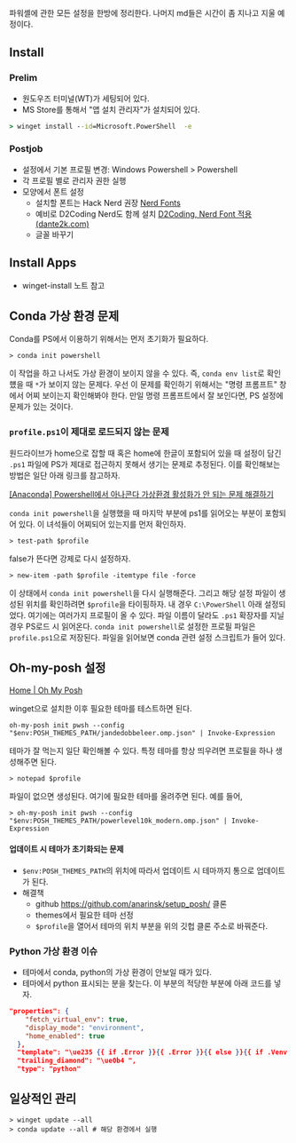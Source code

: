 
파워셸에 관한 모든 설정을 한방에 정리한다. 나머지 md들은 시간이 좀 지나고 지울 예정이다. 

## Install 

### Prelim 
- 원도우즈 터미널(WT)가 세팅되어 있다. 
- MS Store를 통해서 "앱 설치 관리자"가 설치되어 있다. 

```cmd
> winget install --id=Microsoft.PowerShell  -e
```

### Postjob
- 설정에서 기본 프로필 변경: Windows Powershell > Powershell 
- 각 프로필 별로 관리자 권한 실행 
- 모양에서 폰트 설정
	- 설치할 폰트는 Hack Nerd 권장 [Nerd Fonts](https://www.nerdfonts.com/font-downloads)
	- 예비로 D2Coding Nerd도 함께 설치 [D2Coding, Nerd Font 적용 (dante2k.com)](https://www.dante2k.com/602)
	- 글꼴 바꾸기 

## Install Apps 

- winget-install 노트 참고 

## Conda 가상 환경 문제 

Conda를 PS에서 이용하기 위해서는 먼저 초기화가 필요하다. 

```shell
> conda init powershell
```

이 작업을 하고 나서도 가상 환경이 보이지 않을 수 있다. 즉, `conda env list`로 확인 헀을 때 `*`가 보이지 않는 문제다. 우선 이 문제를 확인하기 위해서는 "명령 프롬프트" 창에서 어찌 보이는지 확인해봐야 한다. 만일 명령 프롬프트에서 잘 보인다면, PS 설정에 문제가 있는 것이다. 

### `profile.ps1`이 제대로 로드되지 않는 문제 

원드라이브가 home으로 잡할 때 혹은 home에 한글이 포함되어 있을 때 설정이 담긴 `.ps1` 파일에  PS가 제대로 접근하지 못해서 생기는 문제로 추정된다. 이를 확인해보는 방법은 일단 아래 링크를 참고하자. 

[[Anaconda] Powershell에서 아나콘다 가상환경 활성화가 안 되는 문제 해결하기](https://jh-bk.tistory.com/57)

`conda init powershell`을 실행했을 때 마지막 부분에 ps1를 읽어오는 부분이 포함되어 있다. 이 녀석들이 어찌되어 있는지를 먼저 확인하자. 

```shell
> test-path $profile
```

false가 뜬다면 강제로 다시 설정하자. 

```shell
> new-item -path $profile -itemtype file -force
```

이 상태에서 `conda init powershell`을 다시 실행해준다. 그리고 해당 설정 파일이 생성된 위치를 확인하려면 `$profile`을 타이핑하자. 내 경우 `C:\PowerShell` 아래 설정되었다. 여기에는 여러가지 프로필이 올 수 있다. 파일 이름이 달라도 `.ps1` 확장자를 지닐 경우 PS로드 시 읽어온다.  `conda init powershell`로 설정한 프로필 파일은 `profile.ps1`으로 저장된다. 파일을 읽어보면 conda 관련 설정 스크립트가 들어 있다. 

## Oh-my-posh 설정 

[Home | Oh My Posh](https://ohmyposh.dev/)

winget으로 설치한 이후 필요한 테마를 테스트하면 된다. 

```shell
oh-my-posh init pwsh --config "$env:POSH_THEMES_PATH/jandedobbeleer.omp.json" | Invoke-Expression
```

테마가 잘 먹는지 일단 확인해볼 수 있다. 특정 테마를 항상 띄우려면 프로필을 하나 생성해주면 된다. 

```shell
> notepad $profile
```

파일이 없으면 생성된다. 여기에 필요한 테마를 올려주면 된다. 예를 들어, 

```shell
> oh-my-posh init pwsh --config "$env:POSH_THEMES_PATH/powerlevel10k_modern.omp.json" | Invoke-Expression
```

#### 업데이트 시 테마가 초기화되는 문제 

- `$env:POSH_THEMES_PATH`의 위치에 따라서 업데이트 시 테마까지 통으로 업데이트가 된다. 
- 해결책 
	- github https://github.com/anarinsk/setup_posh/ 클론
	- themes에서 필요한 테마 선정 
	- `$profile`을 열어서 테마의 위치 부분을 위의 깃헙 클론 주소로 바꿔준다. 

### Python 가상 환경 이슈 

- 테마에서 conda, python의 가상 환경이 안보일 때가 있다. 
- 테마에서 python 표시되는 분을 찾는다. 이 부분의 적당한 부분에 아래 코드를 넣자. 

```json
"properties": {
    "fetch_virtual_env": true,
    "display_mode": "environment",
    "home_enabled": true
  },
  "template": "\ue235 {{ if .Error }}{{ .Error }}{{ else }}{{ if .Venv }}{{ .Venv }} {{ end }}{{ .Full }}{{ end }}",
  "trailing_diamond": "\ue0b4 ",
  "type": "python"
```


## 일상적인 관리 

```shell
> winget update --all
> conda update --all # 해당 환경에서 실행 
```






